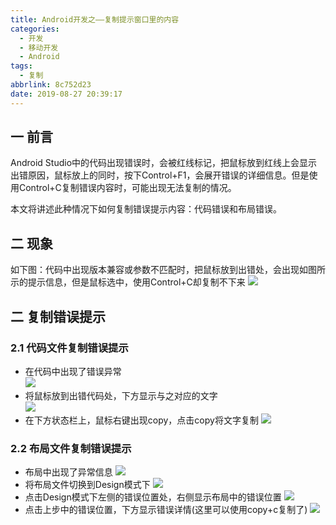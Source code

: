 ```yaml
---
title: Android开发之——复制提示窗口里的内容
categories:
  - 开发
  - 移动开发
  - Android
tags:
  - 复制
abbrlink: 8c752d23
date: 2019-08-27 20:39:17
---
```

## 一 前言
Android Studio中的代码出现错误时，会被红线标记，把鼠标放到红线上会显示出错原因，鼠标放上的同时，按下Control+F1，会展开错误的详细信息。但是使用Control+C复制错误内容时，可能出现无法复制的情况。   

本文将讲述此种情况下如何复制错误提示内容：代码错误和布局错误。  
<!--more-->

## 二 现象
如下图：代码中出现版本兼容或参数不匹配时，把鼠标放到出错处，会出现如图所示的提示信息，但是鼠标选中，使用Control+C却复制不下来
![][1]

## 二 复制错误提示

### 2.1 代码文件复制错误提示

* 在代码中出现了错误异常  
	![][2]
* 将鼠标放到出错代码处，下方显示与之对应的文字  
	![][3]
* 在下方状态栏上，鼠标右键出现copy，点击copy将文字复制
	![][4]

### 2.2 布局文件复制错误提示

* 布局中出现了异常信息
	![][5]
* 将布局文件切换到Design模式下
	![][6]
* 点击Design模式下左侧的错误位置处，右侧显示布局中的错误位置
	![][7]
* 点击上步中的错误位置，下方显示错误详情(这里可以使用copy+c复制了)
	![][8]




[1]: https://raw.githubusercontent.com/PGzxc/images/master/blog-images/android-copy-error-info.png
[2]: https://raw.githubusercontent.com/PGzxc/images/master/blog-images/android-copy-error-code-show.png
[3]: https://raw.githubusercontent.com/PGzxc/images/master/blog-images/android-copy-error-code.png
[4]: https://raw.githubusercontent.com/PGzxc/images/master/blog-images/android-copy-error-code-copy.png
[5]: https://raw.githubusercontent.com/PGzxc/images/master/blog-images/android-copy-error-layout-show.png
[6]: https://raw.githubusercontent.com/PGzxc/images/master/blog-images/android-copy-error-layout-design-model.png
[7]: https://raw.githubusercontent.com/PGzxc/images/master/blog-images/android-copy-error-layout-design-model-more.png
[8]: https://raw.githubusercontent.com/PGzxc/images/master/blog-images/android-copy-error-layout-design-model-detail.png